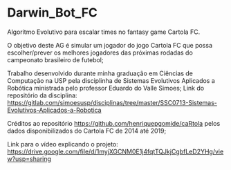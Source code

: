 # Darwin_Bot_FC
Algoritmo Evolutivo para escalar times no fantasy game Cartola FC.

O objetivo deste AG é simular um jogador do jogo Cartola FC que possa escolher/prever os melhores jogadores das próximas rodadas do campeonato brasileiro de futebol;

Trabalho desenvolvido durante minha graduação em Ciências de Computação na USP pela disciplinha de Sistemas Evolutivos Aplicados a Robótica ministrada pelo professor Eduardo do Valle Simoes;
Link do repositório da disciplina: https://gitlab.com/simoesusp/disciplinas/tree/master/SSC0713-Sistemas-Evolutivos-Aplicados-a-Robotica

Créditos ao repositório https://github.com/henriquepgomide/caRtola pelos dados disponibilizados do Cartola FC de 2014 até 2019;

Link para o vídeo explicando o projeto: https://drive.google.com/file/d/1myjXGCNM0E1j4fqtTQJkjCgbfLeD2YHg/view?usp=sharing
